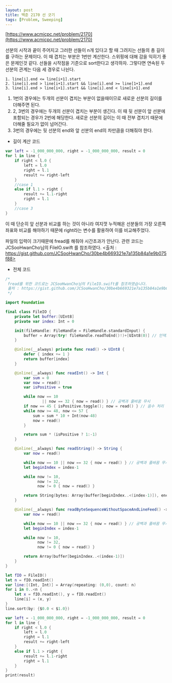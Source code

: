 ```yaml
---
layout: post
title: 백준 2170 선 긋기
tags: [Problem, Sweeping]
---
```


[https://www.acmicpc.net/problem/2170](https://www.acmicpc.net/problem/2170)

선분의 시작과 끝이 주어지고 그러한 선들이 n개 있다고 할 때 그려지는 선들의 총 길이를 구하는 문제이다. 이 때 겹치는 부분은 1번만 계산한다. 스위핑에 대해 감을 익히기 좋은 문제인것 같다. 선들을 시작점을 기준으로 sort한다고 생각하자. 그렇다면 연속된 두 선분의 관계는 다음 세 경우로 나뉜다.
```
1. line[i].end <= line[i+1].start
2. line[i].end > line[i+1].start && line[i].end >= line[1+1].end
3. line[i].end > line[i+1].start && line[i].end < line[i+1].end
```
1. 1번의 경우에는 두개의 선분이 겹치는 부분이 없을때이므로 새로운 선분의 길이를 더해주면 된다.  
2. 2, 3번의 경우에는 두개의 선분이 겹치는 부분이 생긴다. 이 때 뒷 선분이 앞 선분에 포함되는 경우가 2번에 해당한다. 새로운 선분의 길이는 이 때 전부 겹치기 때문에 더해줄 필요가 없이 넘어간다.  
3. 3번의 경우에는 뒷 선분의 end와 앞 선분의 end의 차만큼을 더해줘야 한다.

- 길이 계산 코드



```swift
var left = -1_000_000_000, right = -1_000_000_000, result = 0
for l in line {
    if right < l.0 {
        left = l.0
        right = l.1
        result += right-left
    }
    //case 1
    else if l.1 > right {
        result += l.1-right
        right = l.1
    }
    //case 3
}
```
이 때 단순히 앞 선분과 비교를 하는 것이 아니라 여지껏 누적해온 선분들의 가장 오른쪽 좌표와 비교를 해야하기 때문에 right라는 변수를 활용하여 이를 비교해주었다.  

파일의 입력이 크기때문에 fread를 해줘야 시간초과가 안난다. 관련 코드는 JCSooHwanCho님의 FileIO.swift 를 참조하였다. <출처 : https://gist.github.com/JCSooHwanCho/30be4b669321e7a135b84a1e9b075f88>   

- 전체 코드



```swift
/*
 fread를 위한 코드로는 JCSooHwanCho님의 FileIO.swift를 참조하였습니다.
 출처 : https://gist.github.com/JCSooHwanCho/30be4b669321e7a135b84a1e9b075f88
 */

import Foundation

final class FileIO {
    private let buffer:[UInt8]
    private var index: Int = 0

    init(fileHandle: FileHandle = FileHandle.standardInput) {
        buffer = Array(try! fileHandle.readToEnd()!)+[UInt8(0)] // 인덱스 범위 넘어가는 것 방지
    }

    @inline(__always) private func read() -> UInt8 {
        defer { index += 1 }
        return buffer[index]
    }

    @inline(__always) func readInt() -> Int {
        var sum = 0
        var now = read()
        var isPositive = true

        while now == 10
                || now == 32 { now = read() } // 공백과 줄바꿈 무시
        if now == 45 { isPositive.toggle(); now = read() } // 음수 처리
        while now >= 48, now <= 57 {
            sum = sum * 10 + Int(now-48)
            now = read()
        }

        return sum * (isPositive ? 1:-1)
    }

    @inline(__always) func readString() -> String {
        var now = read()

        while now == 10 || now == 32 { now = read() } // 공백과 줄바꿈 무시
        let beginIndex = index-1

        while now != 10,
              now != 32,
              now != 0 { now = read() }

        return String(bytes: Array(buffer[beginIndex..<(index-1)]), encoding: .ascii)!
    }

    @inline(__always) func readByteSequenceWithoutSpaceAndLineFeed() -> [UInt8] {
        var now = read()

        while now == 10 || now == 32 { now = read() } // 공백과 줄바꿈 무시
        let beginIndex = index-1

        while now != 10,
              now != 32,
              now != 0 { now = read() }

        return Array(buffer[beginIndex..<(index-1)])
    }
}

let fIO = FileIO()
let n = fIO.readInt()
var line:[(Int, Int)] = Array(repeating: (0,0), count: n)
for i in 0..<n {
    let x = fIO.readInt(), y = fIO.readInt()
    line[i] = (x, y)
}
line.sort(by: {$0.0 < $1.0})

var left = -1_000_000_000, right = -1_000_000_000, result = 0
for l in line {
    if right < l.0 {
        left = l.0
        right = l.1
        result += right-left
    }
    else if l.1 > right {
        result += l.1-right
        right = l.1
    }
}
print(result)
```

